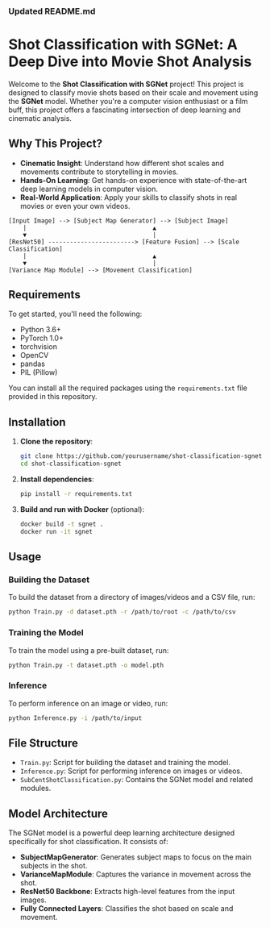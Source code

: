 ### Updated README.md


# Shot Classification with SGNet: A Deep Dive into Movie Shot Analysis

Welcome to the **Shot Classification with SGNet** project! This project is designed to classify movie shots based on their scale and movement using the **SGNet** model. Whether you're a computer vision enthusiast or a film buff, this project offers a fascinating intersection of deep learning and cinematic analysis.

## Why This Project?

- **Cinematic Insight**: Understand how different shot scales and movements contribute to storytelling in movies.
- **Hands-On Learning**: Get hands-on experience with state-of-the-art deep learning models in computer vision.
- **Real-World Application**: Apply your skills to classify shots in real movies or even your own videos.

```shell
[Input Image] --> [Subject Map Generator] --> [Subject Image]
    |                                   ▲
    ▼                                   |
[ResNet50] ------------------------> [Feature Fusion] --> [Scale Classification]
    |                                   ▲
    ▼                                   |
[Variance Map Module] --> [Movement Classification]
```

## Requirements

To get started, you'll need the following:

- Python 3.6+
- PyTorch 1.0+
- torchvision
- OpenCV
- pandas
- PIL (Pillow)

You can install all the required packages using the `requirements.txt` file provided in this repository.

## Installation

1. **Clone the repository**:
   ```bash
   git clone https://github.com/yourusername/shot-classification-sgnet.git
   cd shot-classification-sgnet
   ```

2. **Install dependencies**:
   ```bash
   pip install -r requirements.txt
   ```

3. **Build and run with Docker** (optional):
   ```bash
   docker build -t sgnet .
   docker run -it sgnet
   ```

## Usage

### Building the Dataset

To build the dataset from a directory of images/videos and a CSV file, run:
```bash
python Train.py -d dataset.pth -r /path/to/root -c /path/to/csv
```

### Training the Model

To train the model using a pre-built dataset, run:
```bash
python Train.py -t dataset.pth -o model.pth
```

### Inference

To perform inference on an image or video, run:
```bash
python Inference.py -i /path/to/input
```

## File Structure

- `Train.py`: Script for building the dataset and training the model.
- `Inference.py`: Script for performing inference on images or videos.
- `SubCentShotClassification.py`: Contains the SGNet model and related modules.

## Model Architecture

The SGNet model is a powerful deep learning architecture designed specifically for shot classification. It consists of:

- **SubjectMapGenerator**: Generates subject maps to focus on the main subjects in the shot.
- **VarianceMapModule**: Captures the variance in movement across the shot.
- **ResNet50 Backbone**: Extracts high-level features from the input images.
- **Fully Connected Layers**: Classifies the shot based on scale and movement.
